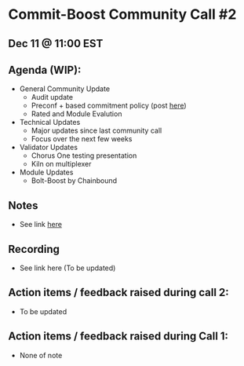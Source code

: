# Commit-Boost Community Call #2
## Dec 11 @ 11:00 EST
## Agenda (WIP):
- General Community Update
  - Audit update
  - Preconf + based commitment policy (post [here](https://research.lido.fi/t/proposer-commitment-preconf-policy/8939))
  - Rated and Module Evalution
- Technical Updates
  - Major updates since last community call
  - Focus over the next few weeks 
- Validator Updates 
  - Chorus One testing presentation
  - Kiln on multiplexer
- Module Updates 
  - Bolt-Boost by Chainbound

## Notes
- See link [here](https://docs.google.com/document/d/1-UpILcKmwXWiBz7E3MO9H8raK9Cq0KWddkMjT8RltJo/edit#heading=h.2whbk0my4lq5)

## Recording
- See link here (To be updated)

## Action items / feedback raised during call 2:
- To be updated

## Action items / feedback raised during Call 1:
- None of note
